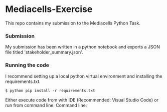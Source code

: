 # Mediacells-Exercise

This repo contains my submission to the Mediacells Python Task.

### Submission 

My submission has been written in a python notebook and exports a JSON file titled 'stakeholder_summary.json'.

### Running the code
I recommend setting up a local python virtual environment and installing the requirements.txt.
```
$ python pip install -r requirements.txt
```
Either execute code from with IDE (Recommended: Visual Studio Code) or run from command line.
Command line:
```

```





